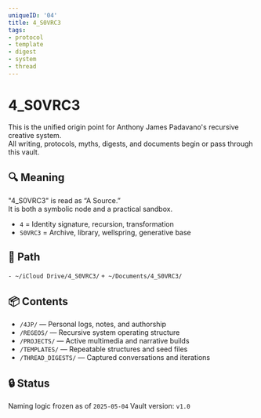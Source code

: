 ```yaml
---
uniqueID: '04'
title: 4_S0VRC3
tags:
- protocol
- template
- digest
- system
- thread
---
```



# 4_S0VRC3

This is the unified origin point for Anthony James Padavano's recursive creative system.  
All writing, protocols, myths, digests, and documents begin or pass through this vault.

## 🔍 Meaning
"4_S0VRC3" is read as “A Source.”  
It is both a symbolic node and a practical sandbox.

- `4` = Identity signature, recursion, transformation
- `S0VRC3` = Archive, library, wellspring, generative base

## 📍 Path
`- ~/iCloud Drive/4_S0VRC3/`
`+ ~/Documents/4_S0VRC3/`

## 📦 Contents
- `/4JP/` — Personal logs, notes, and authorship
- `/REGEOS/` — Recursive system operating structure
- `/PROJECTS/` — Active multimedia and narrative builds
- `/TEMPLATES/` — Repeatable structures and seed files
- `/THREAD_DIGESTS/` — Captured conversations and iterations

## 🔒 Status
Naming logic frozen as of `2025-05-04`
Vault version: `v1.0`
